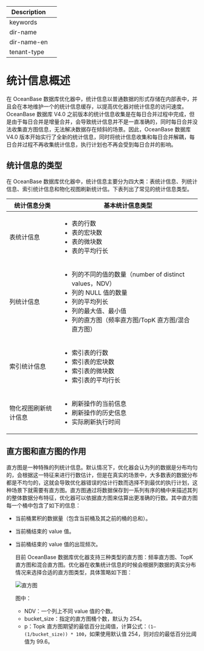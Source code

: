 | Description   |                 |
|---------------|-----------------|
| keywords      |                 |
| dir-name      |                 |
| dir-name-en   |                 |
| tenant-type   |                 |

# 统计信息概述

在 OceanBase 数据库优化器中，统计信息以普通数据的形式存储在内部表中，并且会在本地维护一个的统计信息缓存，以提高优化器对统计信息的访问速度。OceanBase 数据库 V4.0 之前版本的统计信息收集是在每日合并过程中完成，但是由于每日合并是增量合并，会导致统计信息并不是一直准确的，同时每日合并没法收集直方图信息，无法解决数据存在倾斜的场景。因此，OceanBase 数据库 V4.0 版本开始实行了全新的统计信息，同时将统计信息收集和每日合并解耦，每日合并过程不再收集统计信息，执行计划也不再会受到每日合并的影响。

## 统计信息的类型

在 OceanBase 数据库优化器中，统计信息主要分为四大类：表统计信息、列统计信息、索引统计信息和物化视图刷新统计信。下表列出了常见的统计信息类型。

|统计信息分类	|基本统计信息类型|
|---|---|
|表统计信息|<ul><li>表的行数</li><li>表的宏块数</li><li>表的微块数</li><li>表的平均行长</li></ul> |
|列统计信息|<ul><li>列的不同的值的数量（number of distinct values，NDV）</li><li>列的 NULL 值的数量</li><li>列的平均列长</li><li>列的最大值、最小值</li><li>列的直方图（频率直方图/TopK 直方图/混合直方图）</li></ul> |
|索引统计信息|<ul><li>索引表的行数</li><li>索引表的宏块数</li><li>索引表的微块数</li><li>索引表的平均行长</li></ul> |
|物化视图刷新统计信息|<ul><li>刷新操作的当前信息</li><li>刷新操作的历史信息</li><li>实际刷新执行时间 |

## 直方图和直方图的作用

直方图是一种特殊的列统计信息。默认情况下，优化器会认为列的数据是分布均匀的，会根据这一特征来进行行数估计，但是在真实的场景中，大多数表的数据分布都是不均匀的，这就会导致优化器错误的估计行数而选择不到最优的执行计划，这种场景下就需要有直方图。直方图通过将数据保存到一系列有序的桶中来描述其列的整体数据分布特征，优化器可以依据直方图来估算出更准确的行数。其中直方图每一个桶中包含了如下的信息：

* 当前桶累积的数据量（包含当前桶及其之前的桶的总和）。
* 当前桶结束的 value 值。
* 当前桶结束的 value 值的出现频次。

    目前 OceanBase 数据库优化器支持三种类型的直方图：频率直方图、TopK 直方图和混合直方图。优化器在收集统计信息的时候会根据列数据的真实分布情况来选择合适的直方图类型，具体策略如下图：

    ![直方图](https://obbusiness-private.oss-cn-shanghai.aliyuncs.com/doc/img/observer-enterprise/V4.2.1/manage/histogram.png)

    图中：

    * NDV：一个列上不同 value 值的个数。
    * bucket_size：指定的直方图桶个数，默认为 254。
    * p：Topk 直方图期望的最低百分比阈值，计算公式：`(1–(1/bucket_size)) * 100`，如果使用默认值 254，则对应的最低百分比阈值为 99.6。
